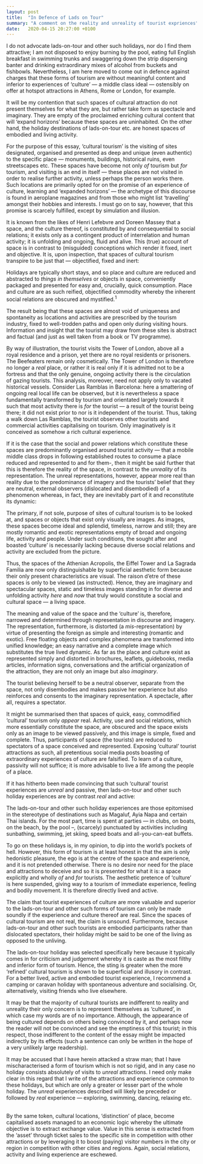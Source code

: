 ```yaml
---
layout: post
title:  "In Defence of Lads on Tour"
summary: "A comment on the reality and unreality of tourist expriences"
date:   2020-04-15 20:27:00 +0100
---
```

I do not advocate lads-on-tour and other such holidays, nor do I find them attractive; I am not disposed to enjoy burning by the pool, eating full English breakfast in swimming trunks and swaggering down the strip dispensing banter and drinking extraordinary mixes of alcohol from buckets and fishbowls. Nevertheless, I am here moved to come out in defence against charges that these forms of tourism are without meaningful content and inferior to experiences of ‘culture’ — a middle class ideal — ostensibly on offer at hotspot attractions in Athens, Rome or London, for example.

It will be my contention that such spaces of cultural attraction do not present themselves for what they are, but rather take form as spectacle and imaginary. They are empty of the proclaimed enriching cultural content that will ‘expand horizons’ because these spaces are uninhabited. On the other hand, the holiday destinations of lads-on-tour etc. are honest spaces of embodied and living activity.

For the purpose of this essay, ‘cultural tourism’ is the visiting of sites designated, organised and presented as deep and unique (even authentic) to the specific place — monuments, buildings, historical ruins, even streetscapes etc. These spaces have become not only _of_ tourism but _for_ tourism, and visiting is an end in itself — these places are not visited in order to realise further activity, unless perhaps the person works there. Such locations are primarily opted for on the promise of an experience of culture, learning and ‘expanded horizons’ — the archetype of this discourse is found in aeroplane magazines and from those who might list ‘travelling’ amongst their hobbies and interests. I must go on to say, however, that this promise is scarcely fulfilled, except by simulation and illusion.

It is known from the likes of Henri Lefebvre and Doreen Massey that a space, and the culture thereof, is constituted by and consequential to social relations; it exists only as a contingent product of interrelation and human activity; it is unfolding and ongoing, fluid and alive. This (true) account of space is in contrast to (misguided) conceptions which render it fixed, inert and objective. It is, upon inspection, that spaces of cultural tourism transpire to be just that — objectified, fixed and inert:

Holidays are typically short stays, and so place and culture are reduced and abstracted to _things in themselves_ or objects in space, conveniently packaged and presented for easy and, crucially, quick consumption. Place and culture are as such reified, objectified commodity whereby the inherent social relations are obscured and mystified.<sup>1
  
The result being that these spaces are almost void of uniqueness and spontaneity as locations and activities are prescribed by the tourism industry, fixed to well-trodden paths and open only during visiting hours. Information and insight that the tourist may draw from these sites is abstract and factual (and just as well taken from a book or TV programme).

By way of illustration, the tourist visits the Tower of London, above all a royal residence and a prison, yet there are no royal residents or prisoners. The Beefeaters remain only cosmetically. The Tower of London is therefore no longer a _real_ place, or rather it is real only if it is admitted not to be a fortress and that the only genuine, ongoing activity there is the circulation of gazing tourists. This analysis, moreover, need not apply only to vacated historical vessels. Consider Las Ramblas in Barcelona: here a smattering of ongoing real local life can be observed, but it is nevertheless a space fundamentally transformed by tourism and orientated largely towards it such that most activity there is _for_ the tourist — a result of the tourist being there; it did not exist prior to nor is it independent of the tourist. Thus, taking a walk down Las Ramblas, the tourist observes other tourists and commercial activities capitalising on tourism. Only imaginatively is it conceived as somehow a rich cultural experience.

If it is the case that the social and power relations which constitute these spaces are predominantly organised around tourist activity — that a mobile middle class drops in following established routes to consume a place reduced and represented to and for them-, then it might be said further that this is therefore the reality of the space, in contrast to the _unreality_ of its representation. The unreal representations, however, appear more real than reality due to the predominance of imagery and the tourists’ belief that they are neutral, external observers (dislocated and disembodied) of a phenomenon whereas, in fact, they are inevitably part of it and reconstitute its dynamic:

The primary, if not sole, purpose of sites of cultural tourism is to be looked at, and spaces or objects that exist only visually are images. As images, these spaces become ideal and splendid, timeless, narrow and still; they are mostly romantic and exotic representations empty of broad and ongoing life, activity and people. Under such conditions, the sought after and boasted ‘culture’ is necessarily lacking because diverse social relations and activity are excluded from the picture.

Thus, the spaces of the Athenian Acropolis, the Eiffel Tower and La Sagrada Familia are now only distinguishable by superficial aesthetic form because their only present characteristics are visual. The raison d’etre of these spaces is only to be viewed (as instructed). Hence, they are imaginary and spectacular spaces, static and timeless images standing in for diverse and unfolding activity _here_ and _now_ that truly would constitute a social and cultural space — a living space.

The meaning and value of the space and the ‘culture’ is, therefore, narrowed and determined through representation in discourse and imagery. The representation, furthermore, is distorted (a _mis_-representation) by virtue of presenting the foreign as simple and interesting (romantic and exotic). Free floating objects and complex phenomena are transformed into unified knowledge; an easy narrative and a complete image which substitutes the true lived dynamic. As far as the place and culture exist as represented simply and distorted in brochures, leaflets, guidebooks, media articles, information signs, conversations and the artificial organization of the attraction, they are not only an image but also _imaginary_.

The tourist believing herself to be a neutral observer, separate from the space, not only disembodies and makes passive her experience but also reinforces and consents to the imaginary representation. A spectacle, after all, requires a spectator.

It might be summarised then that spaces of quick, easy, commodified ‘cultural’ tourism only _appear_ real. Activity, use and social relations, which more essentially constitute the space, are obscured and the space exists only as an image to be viewed passively, and this image is simple, fixed and complete. Thus, participants of space (the tourists) are reduced to spectators of a space conceived and represented. Exposing ‘cultural’ tourist attractions as such, all pretentious social media posts boasting of extraordinary experiences of culture are falsified. To learn of a culture, passivity will not suffice; it is more advisable to live a life among the people of a place.

If it has hitherto been made convincing that such ‘cultural’ tourist experiences are _unreal_ and passive, then lads-on-tour and other such holiday experiences are by contrast _real_ and active:

The lads-on-tour and other such holiday experiences are those epitomised in the stereotype of destinations such as Magaluf, Ayia Napa and certain Thai islands. For the most part, time is spent at parties — in clubs, on boats, on the beach, by the pool –, (scarcely) punctuated by activities including sunbathing, swimming, jet skiing, speed boats and all-you-can-eat buffets.

To go on these holidays is, in my opinion, to dip into the world’s pockets of hell. However, this form of tourism is at least honest in that the aim is only hedonistic pleasure, the ego is at the centre of the space and experience, and it is not pretended otherwise. There is no desire nor need for the place and attractions to deceive and so it is presented for what it is: a space explicitly and wholly _of_ and _for_ tourists. The aesthetic pretence of ‘culture’ is here suspended, giving way to a tourism of immediate experience, feeling and bodily movement. It is therefore directly lived and active.

The claim that tourist experiences of culture are more valuable and superior to the lads-on-tour and other such forms of tourism can only be made soundly if the experience and culture thereof are real. Since the spaces of cultural tourism are not real, the claim is unsound. Furthermore, because lads-on-tour and other such tourists are embodied participants rather than dislocated spectators, their holiday might be said to be one of the living as opposed to the unliving.

The lads-on-tour holiday was selected specifically here because it typically comes in for criticism and judgement whereby it is caste as the most filthy and inferior form of tourism. Hence, the sting is greater when the more ‘refined’ cultural tourism is shown to be superficial and illusory in contrast. For a better lived, active and embodied tourist experience, I recommend a camping or caravan holiday with spontaneous adventure and socialising. Or, alternatively, visiting friends who live elsewhere.

It may be that the majority of cultural tourists are indifferent to reality and unreality their only concern is to represent themselves as ‘cultured’, in which case my words are of no importance. Although, the appearance of being cultured depends on others being convinced by it, and perhaps now the reader will not be convinced and see the emptiness of this tourist; in this respect, those indifferent to the content of the essay might be impacted indirectly by its effects (such a sentence can only be written in the hope of a very unlikely large readership).

It may be accused that I have herein attacked a straw man; that I have mischaracterised a form of tourism which is not so rigid, and in any case no holiday consists absolutely of visits to _unreal_ attractions. I need only make clear in this regard that I write of the attractions and experience common to these holidays, but which are only a greater or lesser part of the whole holiday. The _unreal_ experiences described will likely be preceded or followed by _real_ experience — exploring, swimming, dancing, relaxing etc. 


<br>
</sup> By the same token, cultural locations, ‘distinction’ of place, become capitalised assets managed to an economic logic whereby the ultimate objective is to extract exchange value. Value in this sense is extracted from the ‘asset’ through ticket sales to the specific site in competition with other attractions or by leveraging it to boost (paying) visitor numbers in the city or region in competition with other cities and regions. Again, social relations, activity and living experience are eschewed.
